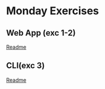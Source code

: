 # Monday Exercises

## Web App (exc 1-2)

[Readme](./app/README.md)

## CLI(exc 3)

[Readme](./cli/README.md)
